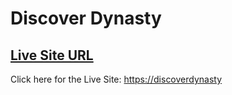 # Discover Dynasty

## [ Live Site URL](https://discoverdynasty)

Click here for the Live Site: [https://discoverdynasty](https://discoverdynasty)

